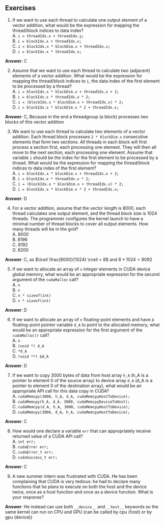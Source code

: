 ## Exercises

1. If we want to use each thread to calculate one output element of a vector addition, what would be the expression for mapping the thread/block indices to data index?  
   A. `i = threadIdx.x + threadIdx.y;`  
   B. `i = blockIdx.x + threadIdx.x;`  
   C. `i = blockIdx.x * blockDim.x + threadIdx.x;`  
   D. `i = blockIdx.x * threadIdx.x;`

**Answer**: C

2. Assume that we want to use each thread to calculate two (adjacent) elements of a vector addition. What would be the expression for mapping the thread/block indices to `i`, the data index of the first element to be processed by a thread?  
   A. `i = blockIdx.x * blockDim.x + threadIdx.x + 2;`  
   B. `i = blockIdx.x * threadIdx.x * 2;`  
   C. `i = (blockIdx.x * blockDim.x + threadIdx.x) * 2;`  
   D. `i = blockIdx.x * blockDim.x * 2 + threadIdx.x;`

**Answer**: C, Because in the end a threadgroup (a block) processes two blocks of this vector addition

3. We want to use each thread to calculate two elements of a vector addition. Each thread block processes `2 * blockDim.x` consecutive elements that form two sections. All threads in each block will first process a section first, each processing one element. They will then all move to the next section, each processing one element. Assume that variable `i` should be the index for the first element to be processed by a thread. What would be the expression for mapping the thread/block indices to data index of the first element?  
   A. `i = blockIdx.x * blockDim.x + threadIdx.x + 2;`  
   B. `i = blockIdx.x * threadIdx.x * 2;`  
   C. `i = (blockIdx.x * blockDim.x + threadIdx.x) * 2;`  
   D. `i = blockIdx.x * blockDim.x * 2 + threadIdx.x;`

**Answer**: D

4. For a vector addition, assume that the vector length is 8000, each thread calculates one output element, and the thread block size is 1024 threads. The programmer configures the kernel launch to have a minimal number of thread blocks to cover all output elements. How many threads will be in the grid?  
   A. 8000  
   B. 8196  
   C. 8192  
   D. 8200

**Answer**: C, as $\lceil \frac{8000}{1024} \rceil = 8$ and $8 * 1024 = 8092$ 

5. If we want to allocate an array of `v` integer elements in CUDA device global memory, what would be an appropriate expression for the second argument of the `cudaMalloc` call?  
   A. `n`  
   B. `v`  
   C. `n * sizeof(int)`  
   D. `v * sizeof(int)`

**Answer**: D

6. If we want to allocate an array of `n` floating-point elements and have a floating-point pointer variable `d_A` to point to the allocated memory, what would be an appropriate expression for the first argument of the `cudaMalloc()` call?  
   A. `n`  
   B. `(void *) d_A`  
   C. `*d_A`  
   D. `(void **) &d_A`

**Answer**: D

7. If we want to copy 3000 bytes of data from host array `h_A` (h_A is a pointer to element 0 of the source array) to device array `d_A` (d_A is a pointer to element 0 of the destination array), what would be an appropriate API call for this data copy in CUDA?  
   A. `cudaMemcpy(3000, h_A, d_A, cudaMemcpyHostToDevice);`  
   B. `cudaMemcpy(h_A, d_A, 3000, cudaMemcpyDeviceToHost);`  
   C. `cudaMemcpy(d_A, h_A, 3000, cudaMemcpyHostToDevice);`  
   D. `cudaMemcpy(3000, d_A, h_A, cudaMemcpyHostToDevice);`

**Answer**: C

8. How would one declare a variable `err` that can appropriately receive returned value of a CUDA API call?  
   A. `int err;`  
   B. `cudaError err;`  
   C. `cudaError_t err;`  
   D. `cudaSuccess_t err;`

**Answer**: C

9. A new summer intern was frustrated with CUDA. He has been complaining that CUDA is very tedious: he had to declare many functions that he plans to execute on both the host and the device twice, once as a host function and once as a device function. What is your response?

**Answer**: He instead can use both `__device__` and `__host__` keywords so the same kernel can run on CPU and GPU (can be called by cpu (host) or by gpu (device)) 